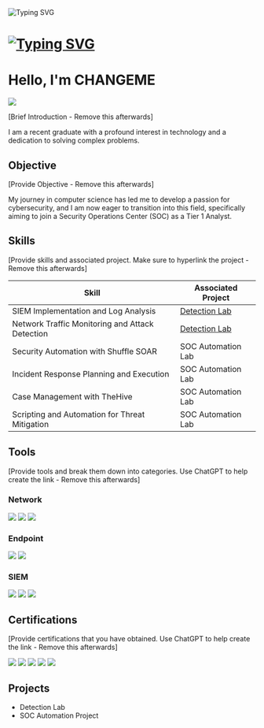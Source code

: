 <img src="https://readme-typing-svg.demolab.com?font=Fira+Code&size=14&pause=1000&color=18D700&multiline=true&random=false&width=500&height=200&lines=Kenni001%40localhost%3A~%24+nc+-lvnp+1234;listening+on+%5Bany%5D+1234+...;connect+to+%5Broot%5D+profile;%24+.%2FScript.py+%2Fdev%2Fnull+%3E+2+-c+bash;root%40localhost%3A~%24+.%2FPrivilege_Exploit.py;........................................;..................PwN2d!................;root%40localhost%23+(WELCOME+TO+MY+PORTOFOLIO)" alt="Typing SVG" />

# <a href="https://git.io/typing-svg"><img src="https://readme-typing-svg.demolab.com?font=Fira+Code&size=16&pause=100000&color=FFFFFF&random=false&width=435&lines=Hello%2C+I'm+Karthik+Rudrappa;I'm+a+Graduate+in+Cybersecurity;I'm+a+CTF+player;I'm+a+Developer" alt="Typing SVG" /></a>

# Hello, I'm CHANGEME

<a href="https://linkedin.com"><img src="https://img.shields.io/badge/-LinkedIn-0072b1?&style=for-the-badge&logo=linkedin&logoColor=white" /></a>

[Brief Introduction - Remove this afterwards]

I am a recent graduate with a profound interest in technology and a dedication to solving complex problems.

## Objective

[Provide Objective - Remove this afterwards]

My journey in computer science has led me to develop a passion for cybersecurity, and I am now eager to transition into this field, specifically aiming to join a Security Operations Center (SOC) as a Tier 1 Analyst.

## Skills

[Provide skills and associated project. Make sure to hyperlink the project - Remove this afterwards]

| Skill                                           | Associated Project                             |
| ----------------------------------------------- | ---------------------------------------------- |
| SIEM Implementation and Log Analysis            | <a href="https://google.com">Detection Lab</a> |
| Network Traffic Monitoring and Attack Detection | <a href="https://google.com">Detection Lab</a> |
| Security Automation with Shuffle SOAR           | SOC Automation Lab                             |
| Incident Response Planning and Execution        | SOC Automation Lab                             |
| Case Management with TheHive                    | SOC Automation Lab                             |
| Scripting and Automation for Threat Mitigation  | SOC Automation Lab                             |

## Tools

[Provide tools and break them down into categories. Use ChatGPT to help create the link - Remove this afterwards]

### Network

<div>
    <img src="https://img.shields.io/badge/-Wireshark-1679A7?&style=for-the-badge&logo=Wireshark&logoColor=white" />
    <img src="https://img.shields.io/badge/-Suricata-EF3B2D?&style=for-the-badge&logo=Suricata&logoColor=white" />
    <img src="https://img.shields.io/badge/-Zeek-777BB4?&style=for-the-badge&logo=Zeek&logoColor=white" />
</div>

### Endpoint

<div>
    <img src="https://img.shields.io/badge/-Microsoft_Defender_for_Endpoint-00A4EF?&style=for-the-badge&logo=Microsoft&logoColor=white" />
    <img src="https://img.shields.io/badge/-Velociraptor-4B275F?&style=for-the-badge&logo=Velociraptor&logoColor=white" />
</div>

### SIEM

<div>
    <img src="https://img.shields.io/badge/-Microsoft_Sentinel-0078D4?&style=for-the-badge&logo=Microsoft&logoColor=white" />
    <img src="https://img.shields.io/badge/-Splunk-000000?&style=for-the-badge&logo=Splunk&logoColor=white" />
    <img src="https://img.shields.io/badge/-Elastic-005571?&style=for-the-badge&logo=Elastic&logoColor=white" />
</div>

## Certifications

[Provide certifications that you have obtained. Use ChatGPT to help create the link - Remove this afterwards]

<div>
<img src="https://img.shields.io/badge/-Security%2B-FF0000?&style=for-the-badge&logo=CompTIA&logoColor=white" />
<img src="https://img.shields.io/badge/-Network%2B-007ACC?&style=for-the-badge&logo=CompTIA&logoColor=white" />
<img src="https://img.shields.io/badge/-A%2B-4D4D4D?&style=for-the-badge&logo=CompTIA&logoColor=white" />
<img src="https://img.shields.io/badge/-CDSA-006400?&style=for-the-badge&logoColor=white" />
<img src="https://img.shields.io/badge/-CCD-000080?&style=for-the-badge&logoColor=white" />
</div>

## Projects

- Detection Lab
- SOC Automation Project
